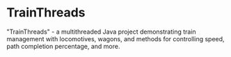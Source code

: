 # TrainThreads
"TrainThreads" - a multithreaded Java project demonstrating train management with locomotives, wagons, and methods for controlling speed, path completion percentage, and more.

